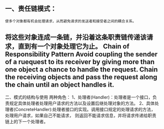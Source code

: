 一、责任链模式：
-------------------------------------------------------------------------------------------
	使多个对象都有机会处理请求，从而避免请求的发送者和接受者之间的耦合关系。
将这些对象连成一条链，并沿着这条职责链传递该请求，直到有一个对象处理它为止。
Chain of Responsibility Pattern
	Avoid coupling the sender of a ruequest to its receiver by giving more than one 
object a chance to handle the request. Chain the receiving objects and pass the request
along the chain until an object handles it.
-------------------------------------------------------------------------------------------

二、模式的结构与使用
两种角色：
1、处理者(Handler)：处理者是一个接口，负责规定具体处理者处理用户请求的方法以及设置后继处理对象的方法。
2、具体处理者(ConcreteHandler):处理者接口的实现。调用接口规定的处理请求的方法，处理用户请求，如果自己不能请求，
      则返回不能请求信息，并将请求传递给职责链上的下一个处理者。